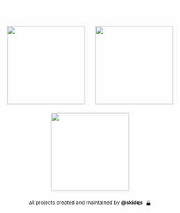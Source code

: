 <h1 align="center" style="color:#FFFFFF;">hello, i'm skidqs</h1>

<p align="center">
  <picture>
    <source media="(prefers-color-scheme: dark)" 
            srcset="https://github-readme-stats.vercel.app/api?username=skidqs&show_icons=true&hide_border=false&title_color=FFFFFF&text_color=717171&icon_color=FFFFFF&bg_color=181919&count_private=true&include_all_commits=true&border_color=FFFFFF">
    <source media="(prefers-color-scheme: light)" 
            srcset="https://github-readme-stats.vercel.app/api?username=skidqs&show_icons=true&hide_border=false&title_color=000000&text_color=505050&icon_color=000000&bg_color=E0E0E0&count_private=true&include_all_commits=true&border_color=FFFFFF">
    <img height="180em" 
         src="https://github-readme-stats.vercel.app/api?username=skidqs&show_icons=true&hide_border=false&title_color=FFFFFF&text_color=717171&icon_color=FFFFFF&bg_color=181919&count_private=true&include_all_commits=true&border_color=FFFFFF"
         style="display:inline-block; vertical-align:top; margin-right:10px;" />
  </picture>

  <picture>
    <source media="(prefers-color-scheme: dark)" 
            srcset="https://github-readme-stats.vercel.app/api/top-langs/?username=skidqs&layout=compact&hide_border=false&bg_color=181919&title_color=FFFFFF&text_color=717171&icon_color=FFFFFF&langs_count=8&count_private=true&include_all_commits=true&border_color=FFFFFF">
    <source media="(prefers-color-scheme: light)" 
            srcset="https://github-readme-stats.vercel.app/api/top-langs/?username=skidqs&layout=compact&hide_border=false&bg_color=E0E0E0&title_color=000000&text_color=505050&icon_color=000000&langs_count=8&count_private=true&include_all_commits=true&border_color=FFFFFF">
    <img height="180em" 
         src="https://github-readme-stats.vercel.app/api/top-langs/?username=skidqs&layout=compact&hide_border=false&bg_color=181919&title_color=FFFFFF&text_color=717171&icon_color=FFFFFF&langs_count=8&count_private=true&include_all_commits=true&border_color=FFFFFF"
         style="display:inline-block; vertical-align:top; margin-left:10px;" />
  </picture>
</p>

<p align="center">
  <picture>
    <source media="(prefers-color-scheme: dark)" 
            srcset="https://github-readme-streak-stats.herokuapp.com/?user=skidqs&theme=dark&hide_border=false&ring=FFFFFF&fire=717171&currStreakNum=FFFFFF&currStreakLabel=FFFFFF&stroke=FFFFFF&background=181919&border_color=FFFFFF">
    <source media="(prefers-color-scheme: light)" 
            srcset="https://github-readme-streak-stats.herokuapp.com/?user=skidqs&theme=light&hide_border=false&ring=FFFFFF&fire=A0A0A0&currStreakNum=000000&currStreakLabel=000000&stroke=FFFFFF&background=E0E0E0&border_color=FFFFFF">
    <img height="180em" 
         src="https://github-readme-streak-stats.herokuapp.com/?user=skidqs&theme=dark&hide_border=false&ring=FFFFFF&fire=717171&currStreakNum=FFFFFF&currStreakLabel=FFFFFF&stroke=FFFFFF&background=181919&border_color=FFFFFF"
         style="display:block; margin: 20px auto;" />
  </picture>
</p>

<div align="center">
  <sub>
    all projects created and maintained by <b>@skidqs</b>
    <svg xmlns="http://www.w3.org/2000/svg" width="12" height="12" fill="currentColor" viewBox="0 0 16 16" style="vertical-align: text-bottom; margin-left: 4px;">
      <path d="M8 1a3 3 0 0 0-3 3v3H4a2 2 0 0 0-2 2v4a2 2 0 0 0 2 2h8a2 2 0 0 0 2-2v-4a2 2 0 0 0-2-2h-1V4a3 3 0 0 0-3-3zM6 4a2 2 0 1 1 4 0v3H6V4z"/>
    </svg>
  </sub>
</div>
